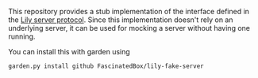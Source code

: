 This repository provides a stub implementation of the interface defined in the
[Lily server protocol](https://github.com/FascinatedBox/lily-server-protocol).
Since this implementation doesn't rely on an underlying server, it can be used
for mocking a server without having one running.

You can install this with garden using

```
garden.py install github FascinatedBox/lily-fake-server
```
